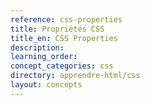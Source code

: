 ```yaml
---
reference: css-properties
title: Propriétés CSS
title_en: CSS Properties
description:
learning_order:
concept_categories: css
directory: apprendre-html/css
layout: concepts
---
```

